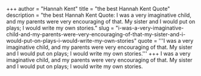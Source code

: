 +++
author = "Hannah Kent"
title = "the best Hannah Kent Quote"
description = "the best Hannah Kent Quote: I was a very imaginative child, and my parents were very encouraging of that. My sister and I would put on plays; I would write my own stories."
slug = "i-was-a-very-imaginative-child-and-my-parents-were-very-encouraging-of-that-my-sister-and-i-would-put-on-plays-i-would-write-my-own-stories"
quote = '''I was a very imaginative child, and my parents were very encouraging of that. My sister and I would put on plays; I would write my own stories.'''
+++
I was a very imaginative child, and my parents were very encouraging of that. My sister and I would put on plays; I would write my own stories.
